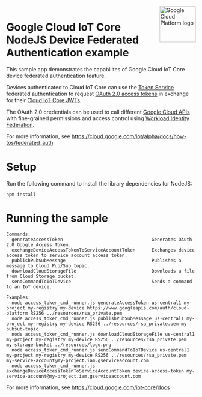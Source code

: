 <img src="https://avatars2.githubusercontent.com/u/2810941?v=3&s=96" alt="Google Cloud Platform logo" title="Google Cloud Platform" align="right" height="96" width="96"/>

# Google Cloud IoT Core NodeJS Device Federated Authentication example

This sample app demonstrates the capabilites of Google Cloud IoT Core device federated authentication feature.

Devices authenticated to Cloud IoT Core can use the [Token Service](https://cloud.google.com/iot/alpha/docs/reference/cloudiottoken/rest) federated authentication to request [OAuth 2.0 access tokens](https://developers.google.com/identity/protocols/oauth2) in exchange for their [Cloud IoT Core JWTs](https://cloud.google.com/iot/docs/how-tos/credentials/jwts).

The OAuth 2.0 credentials can be used to call different [Google Cloud APIs](https://developers.google.com/identity/protocols/oauth2/scopes) with fine-grained permissions and access control using [Workload Identity Federation](https://cloud.google.com/iam/docs/workload-identity-federation).

For more information, see https://cloud.google.com/iot/alpha/docs/how-tos/federated_auth

# Setup

Run the following command to install the library dependencies for NodeJS:

    npm install

# Running the sample

    Commands:
      generateAccessToken                                 Generates OAuth 2.0 Google Access Token.
      exchangeDeviceAccessTokenToServiceAccountToken      Exchanges device access token to service account access token.
      publishPubSubMessage                                Publishes a message to Cloud Pub/Sub topic.
      downloadCloudStorageFile                            Downloads a file from Cloud Storage bucket.
      sendCommandToIoTDevice                              Sends a command to an IoT device.

    Examples:
      node access_token_cmd_runner.js generateAccessToken us-central1 my-project my-registry my-device https://www.googleapis.com/auth/cloud-platform RS256 ../resources/rsa_private.pem
      node access_token_cmd_runner.js publishPubSubMessage us-central1 my-project my-registry my-device RS256 ../resources/rsa_private.pem my-pubsub-topic
      node access_token_cmd_runner.js downloadCloudStorageFile us-central1 my-project my-registry my-device RS256 ../resources/rsa_private.pem my-storage-bucket ../resources/logo.png
      node access_token_cmd_runner.js sendCommandToIoTDevice us-central1 my-project my-registry my-device RS256 ../resources/rsa_private.pem my-service-account@my-project.iam.gserviceaccount.com
      node access_token_cmd_runner.js exchangeDeviceAccessTokenToServiceAccountToken device-access-token my-service-account@my-project.iam.gserviceaccount.com

For more information, see https://cloud.google.com/iot-core/docs
